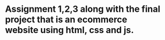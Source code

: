 # Assignment 1,2,3 along with the final project that is an ecommerce website using html, css and js.

